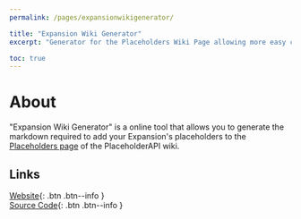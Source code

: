 ```yaml
---
permalink: /pages/expansionwikigenerator/

title: "Expansion Wiki Generator"
excerpt: "Generator for the Placeholders Wiki Page allowing more easy contributions."

toc: true
---
```


# About
"Expansion Wiki Generator" is a online tool that allows you to generate the markdown required to add your Expansion's placeholders to the [Placeholders page](https://github.com/PlaceholderAPI/PlaceholderAPI/wiki/Placeholders) of the PlaceholderAPI wiki.

## Links

[<i class="fas fa-globe"></i> Website](https://andre601.ch/Expansion-Wiki-Generator){: .btn .btn--info }  
[<i class="fab fa-github"></i> Source Code](https://github.com/Andre601/Expansion-Wiki-Generator){: .btn .btn--info }
